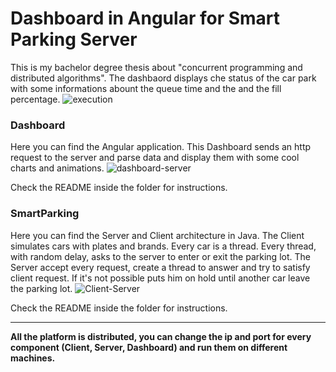 # Dashboard in Angular for Smart Parking Server
This is my bachelor degree thesis about "concurrent programming and distributed algorithms".
The dashbaord displays che status of the car park with some informations abount the queue time and the and the fill percentage.
![execution](https://user-images.githubusercontent.com/62427405/124155268-9aae5d00-da96-11eb-82a9-0f18ccb296b0.png)

### Dashboard
Here you can find the Angular application. This Dashboard sends an http request to the server and parse data and display them with some cool charts and animations.
![dashboard-server](https://user-images.githubusercontent.com/62427405/124153899-3dfe7280-da95-11eb-8b5a-ac4b94620256.png)

Check the README inside the folder for instructions.

### SmartParking
Here you can find the Server and Client architecture in Java. The Client simulates cars with plates and brands. Every car is a thread. Every thread, with random delay, asks to the server to enter or exit the parking lot.
The Server accept every request, create a thread to answer and try to satisfy client request. If it's not possible puts him on hold until another car leave the parking lot.
![Client-Server](https://user-images.githubusercontent.com/62427405/124153436-b7499580-da94-11eb-96cb-27ba9a9cbebc.png)

Check the README inside the folder for instructions.

-----
**All the platform is distributed, you can change the ip and port for every component (Client, Server, Dashboard) and run them on different machines.**

